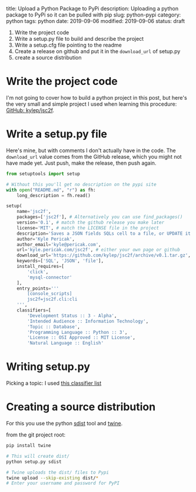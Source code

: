 title: Upload a Python Package to PyPi
description: Uploading a python package to PyPi so it can be pulled with pip
slug: python-pypi
category: python
tags: python
date: 2019-09-06
modified: 2019-09-06
status: draft


1. Write the project code
1. Write a setup.py file to build and describe the project
1. Write a setup.cfg file pointing to the readme
1. Create a release on github and put it in the `download_url` of setup.py
1. create a source distribution


# Write the project code

I'm not going to cover how to build a python project in this post, but here's
the very small and simple project I used when learning this procedure:
[GitHub: kylep/jsc2f](https://github.com/kylep/jsc2f).

# Write a setup.py file

Here's mine, but with comments I don't actually have in the code.
The `download_url` value comes from the GitHub release, which you might not
have made yet. Just push, make the release, then push again.

```python
from setuptools import setup

# Without this you'll get no description on the pypi site
with open("README.md", "r") as fh:
    long_description = fh.read()

setup(
    name='jsc2f',
    packages=['jsc2f'], # Alternatively you can use find_packages()
    version='0.1', # match the github release you make later
    license='MIT', # match the LICENSE file in the project
    description='Saves a JSON fields SQLs cell to a file, or UPDATE it back',
    author='Kyle Pericak',
    author_email='kyle@pericak.com',
    url='kyle.pericak.com/jsc2f', # either your own page or github
    download_url='https://github.com/kylep/jsc2f/archive/v0.1.tar.gz',
    keywords=['SQL', 'JSON', 'file'],
    install_requires=[
        'click',
        'mysql-connector'
    ],
    entry_points='''
        [console_scripts]
        jsc2f=jsc2f.cli:cli
    ''',
    classifiers=[
        'Development Status :: 3 - Alpha',
        'Intended Audience :: Information Technology',
        'Topic :: Database',
        'Programming Language :: Python :: 3',
        'License :: OSI Approved :: MIT License',
        'Natural Language :: English'

```

# Writing setup.py
Picking a topic:
I used [this classifier list](https://pypi.org/pypi?%3Aaction=list_classifiers)


# Creating a source distribution

For this you use the python [sdist](https://docs.python.org/2/distutils/sourcedist.html)
tool and [twine](https://pypi.org/project/twine/).

from the git project root:

```bash
pip install twine

# This will create dist/
python setup.py sdist

# Twine uploads the dist/ files to Pypi
twine upload --skip-existing dist/*
# Enter your username and password for PyPI
```



